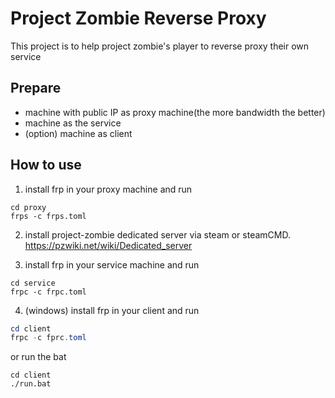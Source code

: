 # Project Zombie Reverse Proxy

This project is to help project zombie's player to reverse proxy their own service

## Prepare

- machine with public IP as proxy machine(the more bandwidth the better)
- machine as the service
- (option) machine as client

## How to use

1. install frp in your proxy machine and run 

```shell
cd proxy
frps -c frps.toml
```

2. install project-zombie dedicated server via steam or steamCMD. https://pzwiki.net/wiki/Dedicated_server

3. install frp in your service machine and run

```
cd service 
frpc -c frpc.toml
```

4. (windows) install frp in your client and run 
``` powershell
cd client
frpc -c fprc.toml
```
or run the bat

```
cd client 
./run.bat
```


